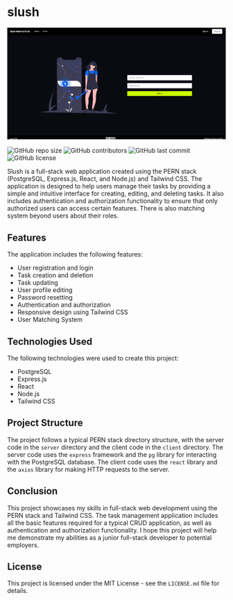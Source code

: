# slush
![](https://github.com/Cynfinitely/slush/blob/master/slushprev.gif)


![GitHub repo size](https://img.shields.io/github/repo-size/Cynfinitely/slush?style=flat-square)
![GitHub contributors](https://img.shields.io/github/contributors/Cynfinitely/slush?style=flat-square)
![GitHub last commit](https://img.shields.io/github/last-commit/Cynfinitely/slush?style=flat-square)
![GitHub license](https://img.shields.io/github/license/Cynfinitely/slush?style=flat-square)

Slush is a full-stack web application created using the PERN stack (PostgreSQL, Express.js, React, and Node.js) and Tailwind CSS. The application is designed to help users manage their tasks by providing a simple and intuitive interface for creating, editing, and deleting tasks. It also includes authentication and authorization functionality to ensure that only authorized users can access certain features. There is also matching system beyond users about their roles.

## Features

The application includes the following features:

- User registration and login
- Task creation and deletion
- Task updating
- User profile editing
- Password resetting
- Authentication and authorization
- Responsive design using Tailwind CSS
- User Matching System

## Technologies Used

The following technologies were used to create this project:

- PostgreSQL
- Express.js
- React
- Node.js
- Tailwind CSS

## Project Structure

The project follows a typical PERN stack directory structure, with the server code in the `server` directory and the client code in the `client` directory. The server code uses the `express` framework and the `pg` library for interacting with the PostgreSQL database. The client code uses the `react` library and the `axios` library for making HTTP requests to the server.

## Conclusion

This project showcases my skills in full-stack web development using the PERN stack and Tailwind CSS. The task management application includes all the basic features required for a typical CRUD application, as well as authentication and authorization functionality. I hope this project will help me demonstrate my abilities as a junior full-stack developer to potential employers.

## License

This project is licensed under the MIT License - see the `LICENSE.md` file for details.
